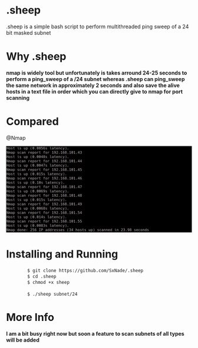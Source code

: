# .sheep

.sheep is a simple bash script to perform multithreaded ping sweep of a 24 bit masked subnet 


# Why .sheep

**nmap is widely tool but unfortunately is takes arround 24-25 seconds to perform a ping_sweep of a /24 subnet whereas .sheep can ping_sweep the same network in approximately 2 seconds and also save the alive hosts in a text file in order which you can directly give to nmap for port scanning**

# Compared

@Nmap

![Capture](https://github.com/SxNade/.sheep/blob/main/2021-05-29_03-15.png)

# Installing and Running


            $ git clone https://github.com/SxNade/.sheep
            $ cd .sheep
            $ chmod +x sheep
            
            $ ./sheep subnet/24


# More Info

**I am a bit busy right now but soon a feature to scan subnets of all types will be added**
